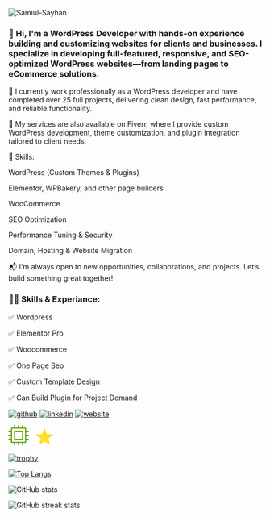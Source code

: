 <img src="https://i.ibb.co.com/JRHSRvng/Samiul-Sayhan.png" alt="Samiul-Sayhan" border="0">


### 👋 Hi, I'm a WordPress Developer with hands-on experience building and customizing websites for clients and businesses. I specialize in developing full-featured, responsive, and SEO-optimized WordPress websites—from landing pages to eCommerce solutions.

💼 I currently work professionally as a WordPress developer and have completed over 25 full projects, delivering clean design, fast performance, and reliable functionality.

🎯 My services are also available on Fiverr, where I provide custom WordPress development, theme customization, and plugin integration tailored to client needs.

🔧 Skills:

WordPress (Custom Themes & Plugins)

Elementor, WPBakery, and other page builders

WooCommerce

SEO Optimization

Performance Tuning & Security

Domain, Hosting & Website Migration

📬 I'm always open to new opportunities, collaborations, and projects. Let’s build something great together!



### 👨‍💻 Skills & Experiance:

✅ Wordpress 

✅ Elementor Pro 

✅ Woocommerce 

✅ One Page Seo 

✅ Custom Template Design

✅ Can Build Plugin for Project Demand



[<img src='https://cdn.jsdelivr.net/npm/simple-icons@3.0.1/icons/github.svg' alt='github' height='40'>](https://github.com/samiulsayhan)  [<img src='https://cdn.jsdelivr.net/npm/simple-icons@3.0.1/icons/linkedin.svg' alt='linkedin' height='40'>](https://www.linkedin.com/in/samiul-sayhan-0a1a2522b/)  [<img src='https://cdn.jsdelivr.net/npm/simple-icons@3.0.1/icons/icloud.svg' alt='website' height='40'>](https://sayhan-portfolio.netlify.app/)  

<a href='https://docs.github.com/en/developers'><img src='https://raw.githubusercontent.com/acervenky/animated-github-badges/master/assets/devbadge.gif' width='40' height='40'></a> <a href='https://stars.github.com/'><img src='https://raw.githubusercontent.com/acervenky/animated-github-badges/master/assets/starbadge.gif' width='35' height='35'></a> 

[![trophy](https://github-profile-trophy.vercel.app/?username=samiulsayhan)](https://github.com/ryo-ma/github-profile-trophy)

[![Top Langs](https://github-readme-stats.vercel.app/api/top-langs/?username=samiulsayhan)](https://github.com/anuraghazra/github-readme-stats)

![GitHub stats](https://github-readme-stats.vercel.app/api?username=samiulsayhan&show_icons=true)  

![GitHub streak stats](https://streak-stats.demolab.com/?user=samiulsayhan)  


  




